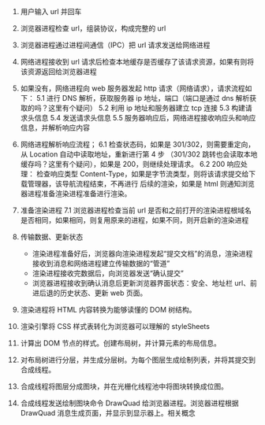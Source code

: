1. 用户输入 url 并回车
2. 浏览器进程检查 url，组装协议，构成完整的 url
3. 浏览器进程通过进程间通信（IPC）把 url 请求发送给网络进程
4. 网络进程接收到 url 请求后检查本地缓存是否缓存了该请求资源，如果有则将该资源返回给浏览器进程
5. 如果没有，网络进程向 web 服务器发起 http 请求（网络请求），请求流程如下：
   5.1 进行 DNS 解析，获取服务器 ip 地址，端口（端口是通过 dns 解析获取的吗？这里有个疑问）
   5.2 利用 ip 地址和服务器建立 tcp 连接
   5.3 构建请求头信息
   5.4 发送请求头信息
   5.5 服务器响应后，网络进程接收响应头和响应信息，并解析响应内容
6. 网络进程解析响应流程；
   6.1 检查状态码，如果是 301/302，则需要重定向，从 Location 自动中读取地址，重新进行第 4 步
   （301/302 跳转也会读取本地缓存吗？这里有个疑问），如果是 200，则继续处理请求。
   6.2 200 响应处理：
   检查响应类型 Content-Type，如果是字节流类型，则将该请求提交给下载管理器，该导航流程结束，不再进行
   后续的渲染，如果是 html 则通知浏览器进程准备渲染进程准备进行渲染。
7. 准备渲染进程
   7.1 浏览器进程检查当前 url 是否和之前打开的渲染进程根域名是否相同，如果相同，则复用原来的进程，如果不同，则开启新的渲染进程
8. 传输数据、更新状态

   - 渲染进程准备好后，浏览器向渲染进程发起“提交文档”的消息，渲染进程接收到消息和网络进程建立传输数据的“管道”
   - 渲染进程接收完数据后，向浏览器发送“确认提交”
   - 浏览器进程接收到确认消息后更新浏览器界面状态：安全、地址栏 url、前进后退的历史状态、更新 web 页面。

9. 渲染进程将 HTML 内容转换为能够读懂的 DOM 树结构。
10. 渲染引擎将 CSS 样式表转化为浏览器可以理解的 styleSheets
11. 计算出 DOM 节点的样式。创建布局树，并计算元素的布局信息。
12. 对布局树进行分层，并生成分层树。为每个图层生成绘制列表，并将其提交到合成线程。
13. 合成线程将图层分成图块，并在光栅化线程池中将图块转换成位图。
14. 合成线程发送绘制图块命令 DrawQuad 给浏览器进程。浏览器进程根据 DrawQuad 消息生成页面，并显示到显示器上。相关概念
